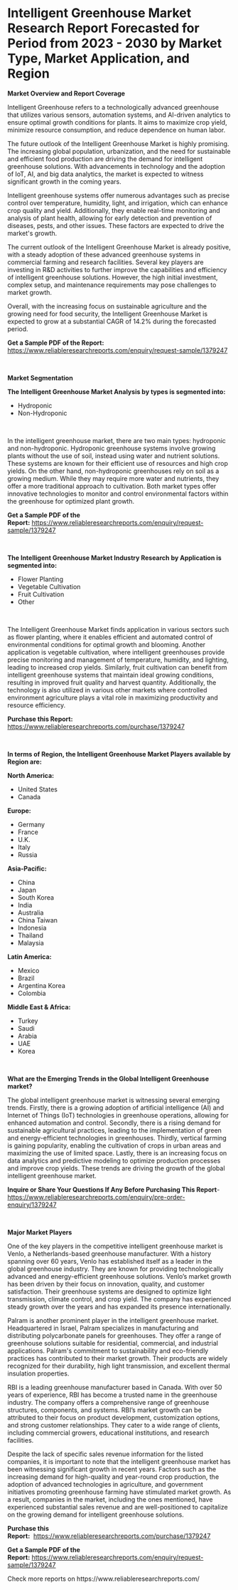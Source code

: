 <p><h1>Intelligent Greenhouse Market Research Report Forecasted for Period from 2023 -  2030 by Market Type, Market Application, and Region</h1></p><p><strong>Market Overview and Report Coverage</strong></p>
<p><p>Intelligent Greenhouse refers to a technologically advanced greenhouse that utilizes various sensors, automation systems, and AI-driven analytics to ensure optimal growth conditions for plants. It aims to maximize crop yield, minimize resource consumption, and reduce dependence on human labor. </p><p>The future outlook of the Intelligent Greenhouse Market is highly promising. The increasing global population, urbanization, and the need for sustainable and efficient food production are driving the demand for intelligent greenhouse solutions. With advancements in technology and the adoption of IoT, AI, and big data analytics, the market is expected to witness significant growth in the coming years.</p><p>Intelligent greenhouse systems offer numerous advantages such as precise control over temperature, humidity, light, and irrigation, which can enhance crop quality and yield. Additionally, they enable real-time monitoring and analysis of plant health, allowing for early detection and prevention of diseases, pests, and other issues. These factors are expected to drive the market's growth.</p><p>The current outlook of the Intelligent Greenhouse Market is already positive, with a steady adoption of these advanced greenhouse systems in commercial farming and research facilities. Several key players are investing in R&D activities to further improve the capabilities and efficiency of intelligent greenhouse solutions. However, the high initial investment, complex setup, and maintenance requirements may pose challenges to market growth.</p><p>Overall, with the increasing focus on sustainable agriculture and the growing need for food security, the Intelligent Greenhouse Market is expected to grow at a substantial CAGR of 14.2% during the forecasted period.</p></p>
<p><strong>Get a Sample PDF of the Report:</strong> <a href="https://www.reliableresearchreports.com/enquiry/request-sample/1379247">https://www.reliableresearchreports.com/enquiry/request-sample/1379247</a></p>
<p>&nbsp;</p>
<p><strong>Market Segmentation</strong></p>
<p><strong>The Intelligent Greenhouse Market Analysis by types is segmented into:</strong></p>
<p><ul><li>Hydroponic</li><li>Non-Hydroponic</li></ul></p>
<p>&nbsp;</p>
<p><p>In the intelligent greenhouse market, there are two main types: hydroponic and non-hydroponic. Hydroponic greenhouse systems involve growing plants without the use of soil, instead using water and nutrient solutions. These systems are known for their efficient use of resources and high crop yields. On the other hand, non-hydroponic greenhouses rely on soil as a growing medium. While they may require more water and nutrients, they offer a more traditional approach to cultivation. Both market types offer innovative technologies to monitor and control environmental factors within the greenhouse for optimized plant growth.</p></p>
<p><strong>Get a Sample PDF of the Report:</strong>&nbsp;<a href="https://www.reliableresearchreports.com/enquiry/request-sample/1379247">https://www.reliableresearchreports.com/enquiry/request-sample/1379247</a></p>
<p>&nbsp;</p>
<p><strong>The Intelligent Greenhouse Market Industry Research by Application is segmented into:</strong></p>
<p><ul><li>Flower Planting</li><li>Vegetable Cultivation</li><li>Fruit Cultivation</li><li>Other</li></ul></p>
<p>&nbsp;</p>
<p><p>The Intelligent Greenhouse Market finds application in various sectors such as flower planting, where it enables efficient and automated control of environmental conditions for optimal growth and blooming. Another application is vegetable cultivation, where intelligent greenhouses provide precise monitoring and management of temperature, humidity, and lighting, leading to increased crop yields. Similarly, fruit cultivation can benefit from intelligent greenhouse systems that maintain ideal growing conditions, resulting in improved fruit quality and harvest quantity. Additionally, the technology is also utilized in various other markets where controlled environment agriculture plays a vital role in maximizing productivity and resource efficiency.</p></p>
<p><strong>Purchase this Report:</strong>&nbsp; <a href="https://www.reliableresearchreports.com/purchase/1379247">https://www.reliableresearchreports.com/purchase/1379247</a></p>
<p>&nbsp;</p>
<p><strong>In terms of Region, the Intelligent Greenhouse Market Players available by Region are:</strong></p>
<p>
    <p> <strong> North America: </strong>
        <ul>
            <li>United States</li>
            <li>Canada</li>
        </ul>
        </p> 
    <p> <strong> Europe: </strong>
        <ul>
            <li>Germany</li>
            <li>France</li>
            <li>U.K.</li>
            <li>Italy</li>
            <li>Russia</li>
        </ul>
        </p> 
    <p> <strong> Asia-Pacific: </strong>
        <ul>
            <li>China</li>
            <li>Japan</li>
            <li>South Korea</li>
            <li>India</li>
            <li>Australia</li>
            <li>China Taiwan</li>
            <li>Indonesia</li>
            <li>Thailand</li>
            <li>Malaysia</li>
        </ul>
        </p> 
    <p> <strong> Latin America: </strong>
        <ul>
            <li>Mexico</li>
            <li>Brazil</li>
            <li>Argentina Korea</li>
            <li>Colombia</li>
        </ul>
        </p> 
    <p> <strong> Middle East & Africa: </strong>
        <ul>
            <li>Turkey</li>
            <li>Saudi</li>
            <li>Arabia</li>
            <li>UAE</li>
            <li>Korea</li>
        </ul>
    </p>
    </p>
<p>&nbsp;</p>
<p><strong>What are the Emerging Trends in the Global Intelligent Greenhouse market?</strong></p>
<p><p>The global intelligent greenhouse market is witnessing several emerging trends. Firstly, there is a growing adoption of artificial intelligence (AI) and Internet of Things (IoT) technologies in greenhouse operations, allowing for enhanced automation and control. Secondly, there is a rising demand for sustainable agricultural practices, leading to the implementation of green and energy-efficient technologies in greenhouses. Thirdly, vertical farming is gaining popularity, enabling the cultivation of crops in urban areas and maximizing the use of limited space. Lastly, there is an increasing focus on data analytics and predictive modeling to optimize production processes and improve crop yields. These trends are driving the growth of the global intelligent greenhouse market.</p></p>
<p><strong>Inquire or Share Your Questions If Any Before Purchasing This Report</strong>- <a href="https://www.reliableresearchreports.com/enquiry/pre-order-enquiry/1379247">https://www.reliableresearchreports.com/enquiry/pre-order-enquiry/1379247</a></p>
<p>&nbsp;</p>
<p><strong>Major Market Players</strong></p>
<p><p>One of the key players in the competitive intelligent greenhouse market is Venlo, a Netherlands-based greenhouse manufacturer. With a history spanning over 60 years, Venlo has established itself as a leader in the global greenhouse industry. They are known for providing technologically advanced and energy-efficient greenhouse solutions. Venlo’s market growth has been driven by their focus on innovation, quality, and customer satisfaction. Their greenhouse systems are designed to optimize light transmission, climate control, and crop yield. The company has experienced steady growth over the years and has expanded its presence internationally.</p><p>Palram is another prominent player in the intelligent greenhouse market. Headquartered in Israel, Palram specializes in manufacturing and distributing polycarbonate panels for greenhouses. They offer a range of greenhouse solutions suitable for residential, commercial, and industrial applications. Palram's commitment to sustainability and eco-friendly practices has contributed to their market growth. Their products are widely recognized for their durability, high light transmission, and excellent thermal insulation properties.</p><p>RBI is a leading greenhouse manufacturer based in Canada. With over 50 years of experience, RBI has become a trusted name in the greenhouse industry. The company offers a comprehensive range of greenhouse structures, components, and systems. RBI’s market growth can be attributed to their focus on product development, customization options, and strong customer relationships. They cater to a wide range of clients, including commercial growers, educational institutions, and research facilities.</p><p>Despite the lack of specific sales revenue information for the listed companies, it is important to note that the intelligent greenhouse market has been witnessing significant growth in recent years. Factors such as the increasing demand for high-quality and year-round crop production, the adoption of advanced technologies in agriculture, and government initiatives promoting greenhouse farming have stimulated market growth. As a result, companies in the market, including the ones mentioned, have experienced substantial sales revenue and are well-positioned to capitalize on the growing demand for intelligent greenhouse solutions.</p></p>
<p><strong>Purchase this Report:</strong>&nbsp;&nbsp;<a href="https://www.reliableresearchreports.com/purchase/1379247">https://www.reliableresearchreports.com/purchase/1379247</a></p>
<p></p>
<p><strong>Get a Sample PDF of the Report:</strong>&nbsp;<a href="https://www.reliableresearchreports.com/enquiry/request-sample/1379247">https://www.reliableresearchreports.com/enquiry/request-sample/1379247</a></p>
<p>Check more reports on https://www.reliableresearchreports.com/</p>